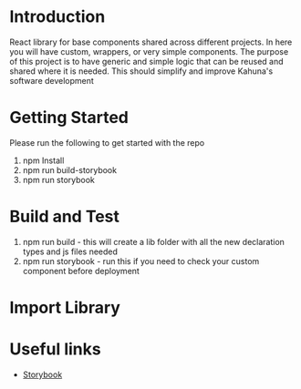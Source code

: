 # Introduction 
React library for base components shared across different projects. In here you will have custom, wrappers, or very simple components.
The purpose of this project is to have generic and simple logic that can be reused and shared where it is needed. 
This should simplify and improve Kahuna's software development

# Getting Started
Please run the following to get started with the repo
1.	npm Install
2.	npm run build-storybook
3.	npm run storybook

# Build and Test
1. npm run build - this will create a lib folder with all the new declaration types and js files needed
2. npm run storybook - run this if you need to check your custom component before deployment

# Import Library

# Useful links
- [Storybook](https://storybook.js.org/)